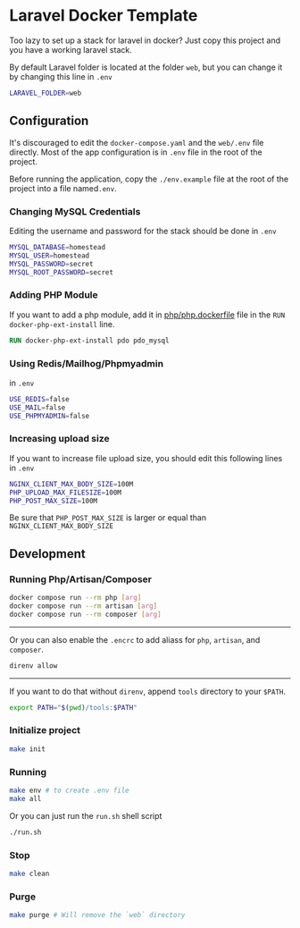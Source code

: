 # Laravel Docker Template
Too lazy to set up a stack for laravel in docker? Just copy this project and you have a working laravel stack.

By default Laravel folder is located at the folder `web`, but you can change it by changing this line in `.env`
``` bash
LARAVEL_FOLDER=web
```

## Configuration
It's discouraged to edit the `docker-compose.yaml` and the `web/.env` file directly. Most of the app configuration is in `.env` file in the root of the project. 

Before running the application, copy the `./env.example` file at the root of the project into a file named`.env`.

### Changing MySQL Credentials
Editing the username and password for the stack should be done in `.env`

``` bash
MYSQL_DATABASE=homestead
MYSQL_USER=homestead
MYSQL_PASSWORD=secret
MYSQL_ROOT_PASSWORD=secret
```

### Adding PHP Module 
If you want to add a php module, add it in [php/php.dockerfile](php/php.dockerfile) file in the `RUN docker-php-ext-install` line.

``` dockerfile
RUN docker-php-ext-install pdo pdo_mysql
```

### Using Redis/Mailhog/Phpmyadmin
in `.env`
``` bash
USE_REDIS=false
USE_MAIL=false
USE_PHPMYADMIN=false
```

### Increasing upload size
If you want to increase file upload size, you should edit this following lines in `.env`
``` bash
NGINX_CLIENT_MAX_BODY_SIZE=100M
PHP_UPLOAD_MAX_FILESIZE=100M
PHP_POST_MAX_SIZE=100M
```
Be sure that `PHP_POST_MAX_SIZE`  is larger or equal than `NGINX_CLIENT_MAX_BODY_SIZE`

## Development

### Running Php/Artisan/Composer
``` bash
docker compose run --rm php [arg]
docker compose run --rm artisan [arg]
docker compose run --rm composer [arg]
```

---
Or you can also enable the `.encrc` to add aliass for `php`, `artisan`, and `composer`. 
``` bash
direnv allow
```

---
If you want to do that without `direnv`, append `tools` directory to your `$PATH`.
``` bash
export PATH="$(pwd)/tools:$PATH"
```

### Initialize project
``` bash
make init
```

### Running
``` bash
make env # to create .env file
make all
```
Or you can just run the `run.sh` shell script
``` bash
./run.sh
```

### Stop
``` bash
make clean
```

### Purge
``` bash
make purge # Will remove the `web` directory
```
